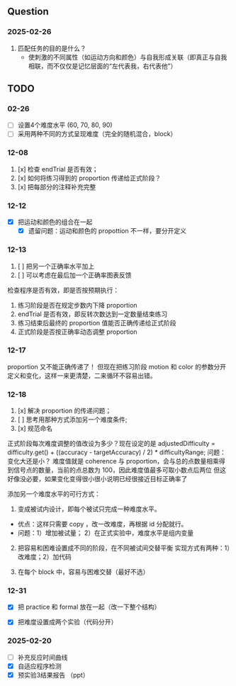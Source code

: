 ## Question

### 2025-02-26
1. 匹配任务的目的是什么？
   - 使刺激的不同属性（如运动方向和颜色）与自我形成关联（即真正与自我相联，而不仅仅是记忆层面的“左代表我，右代表他”）
## TODO

### 02-26
- [ ] 设置4个难度水平 (60, 70, 80, 90)
- [ ] 采用两种不同的方式呈现难度（完全的随机混合，block）

### 12-08
1. [x] 检查 endTrial 是否有效；
2. [x] 如何将练习得到的 proportion 传递给正式阶段？ 
3. [x] 把每部分的注释补充完整


### 12-12
- [x] 把运动和颜色的组合在一起
  - [x] 遗留问题：运动和颜色的 propottion 不一样，要分开定义

### 12-13
1. [ ] 把另一个正确率水平加上
2. [ ] 可以考虑在最后加一个正确率图表反馈

检查程序是否有效，即是否按预期执行：
1. 练习阶段是否在规定步数内下降 proportion 
2. endTrial 是否有效，即反转次数达到一定数量结束练习
3. 练习结束后最终的 proportion 值能否正确传递给正式阶段
4. 正式阶段是否按正确率动态调整 proportion

### 12-17
proportion 又不能正确传递了！
但现在把练习阶段 motion 和 color 的参数分开定义和变化，这样一来更清楚，二来循环不容易出错。

### 12-18
1. [x] 解决 proportion 的传递问题；
2. [ ] 思考用那种方式添加另一个难度条件;
3. [x] 规范命名

正式阶段每次难度调整的值改设为多少？现在设定的是
adjustedDifficulty =
            difficulty.get() + ((accuracy - targetAccuracy) / 2) * difficultyRange;
问题：
变化大还是小？
难度值就是 coherence 与 proportion，会与总的点数量相乘得到信号点的数量，当前的点总数为 100，因此难度值最多可取小数点后两位
但这好像没必要，如果变化变得很小很小说明已经很接近目标正确率了

添加另一个难度水平的可行方式：
1. 变成被试内设计，即每个被试只完成一种难度水平。
- 优点：这样只需要 copy ，改一改难度，再根据 id 分配就行。
- 问题：1）增加被试量； 2）在正式实验中，难度水平是组内变量

2. 把容易和困难设置成不同的阶段，在不同被试间交替平衡
实现方式有两种：1）改难度；2）加代码

3. 在每个 block 中，容易与困难交替（最好不选）

### 12-31
- [x] 把 practice 和 formal 放在一起（改一下整个结构）
- [x] 把难度设置成两个实验（代码分开）


### 2025-02-20

- [ ] 补充反应时间曲线
- [x] 自适应程序检测
- [x] 预实验3结果报告 （ppt）